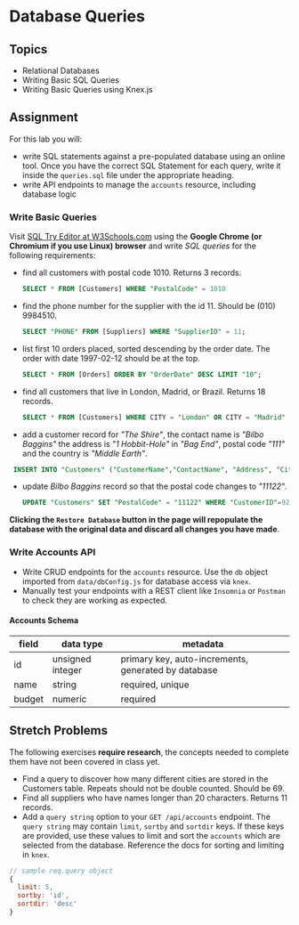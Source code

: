 # Database Queries

## Topics

- Relational Databases
- Writing Basic SQL Queries
- Writing Basic Queries using Knex.js

## Assignment

For this lab you will:

- write SQL statements against a pre-populated database using an online tool. Once you have the correct SQL Statement for each query, write it inside the `queries.sql` file under the appropriate heading.
- write API endpoints to manage the `accounts` resource, including database logic

### Write Basic Queries

Visit [SQL Try Editor at W3Schools.com](https://www.w3schools.com/Sql/tryit.asp?filename=trysql_select_top) using the **Google Chrome (or Chromium if you use Linux) browser** and write _SQL queries_ for the following requirements:

- find all customers with postal code 1010. Returns 3 records.
    ```SQL
    SELECT * FROM [Customers] WHERE "PostalCode" = 1010

    ```

- find the phone number for the supplier with the id 11. Should be (010) 9984510.
  ```SQL
  SELECT "PHONE" FROM [Suppliers] WHERE "SupplierID" = 11;

  ```

- list first 10 orders placed, sorted descending by the order date. The order with date 1997-02-12 should be at the top.
  ```SQL
  SELECT * FROM [Orders] ORDER BY "OrderDate" DESC LIMIT "10";
  ```

- find all customers that live in London, Madrid, or Brazil. Returns 18 records.
  ```SQL
  SELECT * FROM [Customers] WHERE CITY = "London" OR CITY = "Madrid" OR COUNTRY = "Brazil";
  ```

- add a customer record for _"The Shire"_, the contact name is _"Bilbo Baggins"_ the address is _"1 Hobbit-Hole"_ in _"Bag End"_, postal code _"111"_ and the country is _"Middle Earth"_.
 ```SQL
  INSERT INTO "Customers" ("CustomerName","ContactName", "Address", "City", "PostalCode", "Country") VALUES ("TheShire", "Bilbo Baggins", "1 Hobbit-Hole", "Bag End", "111", "Middle Earth");
  ```

- update _Bilbo Baggins_ record so that the postal code changes to _"11122"_.
  ```SQL
  UPDATE "Customers" SET "PostalCode" = "11122" WHERE "CustomerID"=92;
  ```

**Clicking the `Restore Database` button in the page will repopulate the database with the original data and discard all changes you have made**.

### Write Accounts API

- Write CRUD endpoints for the `accounts` resource. Use the `db` object imported from `data/dbConfig.js` for database access via `knex`.
- Manually test your endpoints with a REST client like `Insomnia` or `Postman` to check they are working as expected.

#### Accounts Schema

| field  | data type        | metadata                                            |
| ------ | ---------------- | --------------------------------------------------- |
| id     | unsigned integer | primary key, auto-increments, generated by database |
| name   | string           | required, unique                                    |
| budget | numeric          | required                                            |

## Stretch Problems

The following exercises **require research**, the concepts needed to complete them have not been covered in class yet.

- Find a query to discover how many different cities are stored in the Customers table. Repeats should not be double counted. Should be 69.
- Find all suppliers who have names longer than 20 characters. Returns 11 records.
- Add a `query string` option to your `GET /api/accounts` endpoint. The `query string` may contain `limit`, `sortby` and `sortdir` keys. If these keys are provided, use these values to limit and sort the `accounts` which are selected from the database. Reference the docs for sorting and limiting in `knex`.

```js
// sample req.query object
{
  limit: 5,
  sortby: 'id',
  sortdir: 'desc'
}
```
